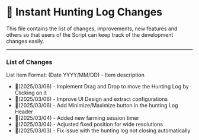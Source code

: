 # 📜 Instant Hunting Log Changes
This file contains the list of changes, improvements, new features and others so that users of the Script can keep track of the development changes easily.

---

### List of Changes
List item Format: (Date YYYY/MM/DD) - Item description

- 🔹(2025/03/06) - Implement Drag and Drop to move the Hunting Log by Clicking on it
- 🔹(2025/03/06) - Improve UI Design and extract configurations
- 🔹(2025/03/06) - Add Minimize/Maximize button in the hunting Log Header
- 🔹(2025/03/04) - Added new farming session timer
- 🔹(2025/03/04) - Adjusted fixed position for wide resolutions
- 🔹(2025/03/03) - Fix issue with the hunting log not closing automatically
